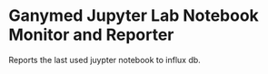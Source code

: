 # Ganymed Jupyter Lab Notebook Monitor and Reporter
Reports the last used juypter notebook to influx db.